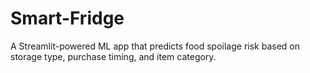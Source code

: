 # Smart-Fridge
A Streamlit-powered ML app that predicts food spoilage risk based on storage type, purchase timing, and item category.
